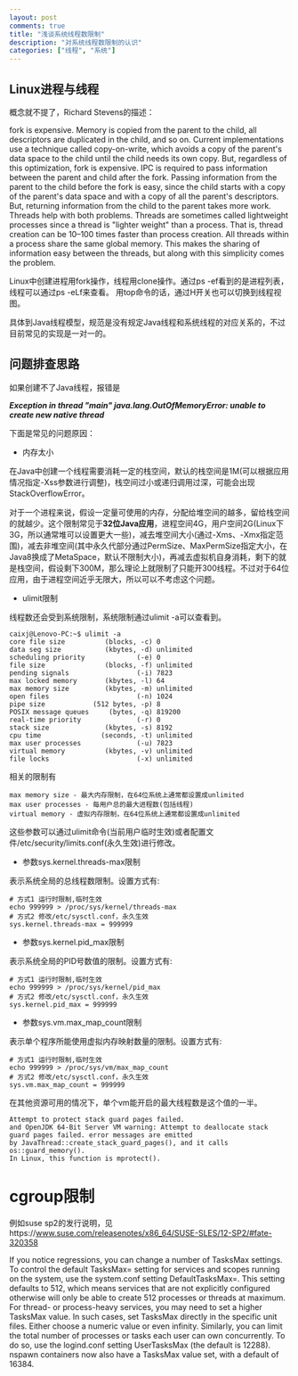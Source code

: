 ```yaml
---
layout: post
comments: true
title: "浅谈系统线程数限制"
description: "对系统线程数限制的认识"
categories: ["线程", "系统"]
---
```


## Linux进程与线程

概念就不提了，Richard Stevens的描述：
>
fork is expensive. Memory is copied from the parent to the child, all descriptors are duplicated in the child, and so on. Current implementations use a technique called copy-on-write, which avoids a copy of the parent's data space to the child until the child needs its own copy. But, regardless of this optimization, fork is expensive.
IPC is required to pass information between the parent and child after the fork. Passing information from the parent to the child before the fork is easy, since the child starts with a copy of the parent's data space and with a copy of all the parent's descriptors. But, returning information from the child to the parent takes more work.
Threads help with both problems. Threads are sometimes called lightweight processes since a thread is "lighter weight" than a process. That is, thread creation can be 10–100 times faster than process creation.
All threads within a process share the same global memory. This makes the sharing of information easy between the threads, but along with this simplicity comes the problem.

Linux中创建进程用fork操作，线程用clone操作。通过ps -ef看到的是进程列表，线程可以通过ps -eLf来查看。
用top命令的话，通过H开关也可以切换到线程视图。

具体到Java线程模型，规范是没有规定Java线程和系统线程的对应关系的，不过目前常见的实现是一对一的。

## 问题排查思路

如果创建不了Java线程，报错是

***Exception in thread "main" java.lang.OutOfMemoryError: unable to create new native thread***

下面是常见的问题原因：

* 内存太小

在Java中创建一个线程需要消耗一定的栈空间，默认的栈空间是1M(可以根据应用情况指定-Xss参数进行调整)，栈空间过小或递归调用过深，可能会出现StackOverflowError。

对于一个进程来说，假设一定量可使用的内存，分配给堆空间的越多，留给栈空间的就越少。这个限制常见于**32位Java应用**，进程空间4G，用户空间2G(Linux下3G，所以通常堆可以设置更大一些)，减去堆空间大小(通过-Xms、-Xmx指定范围)，减去非堆空间(其中永久代部分通过PermSize、MaxPermSize指定大小，在Java8换成了MetaSpace，默认不限制大小)，再减去虚拟机自身消耗，剩下的就是栈空间，假设剩下300M，那么理论上就限制了只能开300线程。不过对于64位应用，由于进程空间近乎无限大，所以可以不考虑这个问题。

* ulimit限制

线程数还会受到系统限制，系统限制通过ulimit -a可以查看到。

```
caixj@Lenovo-PC:~$ ulimit -a
core file size          (blocks, -c) 0
data seg size           (kbytes, -d) unlimited
scheduling priority             (-e) 0
file size               (blocks, -f) unlimited
pending signals                 (-i) 7823
max locked memory       (kbytes, -l) 64
max memory size         (kbytes, -m) unlimited
open files                      (-n) 1024
pipe size            (512 bytes, -p) 8
POSIX message queues     (bytes, -q) 819200
real-time priority              (-r) 0
stack size              (kbytes, -s) 8192
cpu time               (seconds, -t) unlimited
max user processes              (-u) 7823
virtual memory          (kbytes, -v) unlimited
file locks                      (-x) unlimited
```

相关的限制有

```
max memory size - 最大内存限制，在64位系统上通常都设置成unlimited  
max user processes - 每用户总的最大进程数(包括线程) 
virtual memory - 虚拟内存限制，在64位系统上通常都设置成unlimited 
```

这些参数可以通过ulimit命令(当前用户临时生效)或者配置文件/etc/security/limits.conf(永久生效)进行修改。

* 参数sys.kernel.threads-max限制

表示系统全局的总线程数限制。设置方式有:

```
# 方式1 运行时限制,临时生效
echo 999999 > /proc/sys/kernel/threads-max
# 方式2 修改/etc/sysctl.conf，永久生效
sys.kernel.threads-max = 999999
```

* 参数sys.kernel.pid_max限制

表示系统全局的PID号数值的限制。设置方式有:

```
# 方式1 运行时限制,临时生效
echo 999999 > /proc/sys/kernel/pid_max
# 方式2 修改/etc/sysctl.conf，永久生效
sys.kernel.pid_max = 999999
```

* 参数sys.vm.max_map_count限制

表示单个程序所能使用虚拟内存映射数量的限制。设置方式有:

```
# 方式1 运行时限制,临时生效
echo 999999 > /proc/sys/vm/max_map_count
# 方式2 修改/etc/sysctl.conf，永久生效
sys.vm.max_map_count = 999999
```

在其他资源可用的情况下，单个vm能开启的最大线程数是这个值的一半。

```
Attempt to protect stack guard pages failed.
and OpenJDK 64-Bit Server VM warning: Attempt to deallocate stack guard pages failed. error messages are emitted
by JavaThread::create_stack_guard_pages(), and it calls os::guard_memory(). 
In Linux, this function is mprotect(). 
```

# cgroup限制

例如suse sp2的发行说明，见https://www.suse.com/releasenotes/x86_64/SUSE-SLES/12-SP2/#fate-320358

>
If you notice regressions, you can change a number of TasksMax settings.
To control the default TasksMax= setting for services and scopes running on the system, use the system.conf setting DefaultTasksMax=. This setting defaults to 512, which means services that are not explicitly configured otherwise will only be able to create 512 processes or threads at maximum.
For thread- or process-heavy services, you may need to set a higher TasksMax value. In such cases, set TasksMax directly in the specific unit files. Either choose a numeric value or even infinity.
Similarly, you can limit the total number of processes or tasks each user can own concurrently. To do so, use the logind.conf setting UserTasksMax (the default is 12288).
nspawn containers now also have a TasksMax value set, with a default of 16384.



